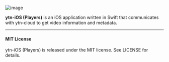 ![image](https://github.com/nextseto/ytn-cloud/blob/master/assets/header-ytn-ios.png)



**ytn-iOS (Players)** is an iOS application written in Swift that communicates with ytn-cloud to get video information and metadata.

---

#### MIT License

ytn-iOS (Players) is released under the MIT license. See LICENSE for details.

